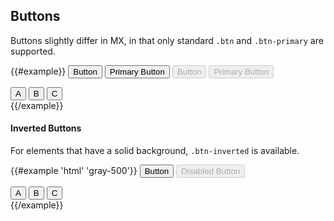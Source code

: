 ## Buttons

Buttons slightly differ in MX, in that only standard `.btn` and `.btn-primary` are supported.

{{#example}}
<button type="button" class="btn">Button</button>
<button type="button" class="btn btn-primary">Primary Button</button>
<button type="button" class="btn" disabled>Button</button>
<button type="button" class="btn btn-primary" disabled>Primary Button</button>
<div class="btn-group">
  <button type="button" class="btn">A</button>
  <button type="button" class="btn">B</button>
  <button type="button" class="btn">C</button>
</div>
{{/example}}

#### Inverted Buttons

For elements that have a solid background, `.btn-inverted` is available.

{{#example 'html' 'gray-500'}}
<button type="button" class="btn btn-inverted">Button</button>
<button type="button" class="btn btn-inverted" disabled>Disabled Button</button>
<div class="btn-group">
  <button type="button" class="btn btn-inverted">A</button>
  <button type="button" class="btn btn-inverted">B</button>
  <button type="button" class="btn btn-inverted">C</button>
</div>
{{/example}}
